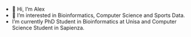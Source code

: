 - 👋 Hi, I’m Alex 
- 👀 I’m interested in Bioinformatics, Computer Science and Sports Data. 
-  I’m currently PhD Student in Bioinformatics at Unisa and Computer Science Student in Sapienza.

<!---
alejanner/alejanner is a ✨ special ✨ repository because its `README.md` (this file) appears on your GitHub profile.
You can click the Preview link to take a look at your changes.
--->
